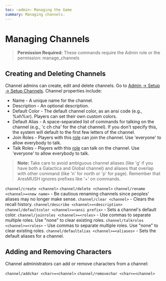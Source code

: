 ```yaml
---
toc: ~admin~ Managing the Game
summary: Managing channels.
---
```

# Managing Channels

> **Permission Required:** These commands require the Admin role or the permission: manage\_channels

## Creating and Deleting Channels

Channel admins can create, edit and delete channels.  Go to [Admin -> Setup -> Setup Channels](/channels-manage). Channel properties include:

* Name - A unique name for the channel.
* Description - An optional description.
* Default Color - The default channel color, as an ansi code (e.g., \%xh\%xr). Players can set their own custom colors.
* Default Alias - A space-separated list of commands for talking on the channel (e.g., 'c ch cha' for the chat channel). If you don't specify this, the system will default to the first few letters of the channel.
* Join Roles - Players with this [role](/help/roles) can join the channel. Use 'everyone' to allow everybody to talk.
* Talk Roles - Players with this [role](/help/roles) can talk on the channel. Use 'everyone' to allow everybody to talk.

> **Note:** Take care to avoid ambiguous channel aliases (like 'g' if you have both a Galactica and Global channel) and aliases that overlap with other command (like 'n' for north or 'p' for page).  Remember that AresMUSH ignores prefixes like '+' on commands.

`channel/create <channel>`
`channel/delete <channel>`
`channel/rename <channel>=<new name>` - Be cautious renaming channels since peoples' aliases may no longer make sense.
`channel/clear <channel>` - Clears the recall history.
`channel/describe <channel>=<description>`
`channel/defaultcolor <channel>=<ansi prefix>` - Sets a channel's default color.
`channel/joinroles <channel>=<roles>` - Use commas to separate multiple roles.  Use "none" to clear existing roles.
`channel/talkroles <channel>=<roles>` - Use commas to separate multiple roles.  Use "none" to clear existing roles.
`channel/defaultalias <channel>=<aliases>` - Sets the default aliases for a channel.

## Adding and Removing Characters

Channel administrators can add or remove characters from a channel:

`channel/addchar <char>=<channel>`
`channel/removechar <char>=<channel>`